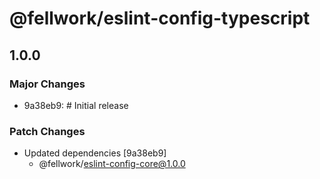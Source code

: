 # @fellwork/eslint-config-typescript

## 1.0.0

### Major Changes

- 9a38eb9: # Initial release

### Patch Changes

- Updated dependencies [9a38eb9]
  - @fellwork/eslint-config-core@1.0.0
